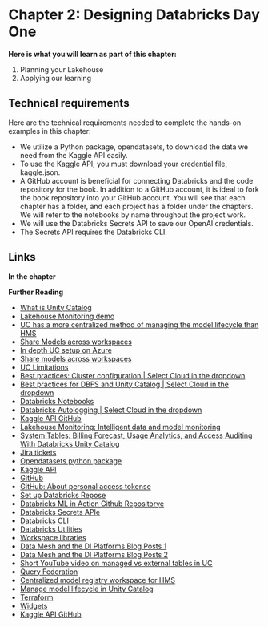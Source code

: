 # Chapter 2: Designing Databricks Day One

**Here is what you will learn as part of this chapter:**
1. Planning your Lakehouse 
2. Applying our learning
 
## Technical requirements 

Here are the technical requirements needed to complete the hands-on examples in this chapter:
- We utilize a Python package, opendatasets, to download the data we need from the Kaggle API easily.
- To use the Kaggle API, you must download your credential file, kaggle.json. 
- A GitHub account is beneficial for connecting Databricks and the code repository for the book. In addition to a GitHub account, it is ideal to fork the book repository into your GitHub account. You will see that each chapter has a folder, and each project has a folder under the chapters. We will refer to the notebooks by name throughout the project work.
- We will use the Databricks Secrets API to save our OpenAI credentials.
- The Secrets API requires the Databricks CLI.


## Links 

**In the chapter**

**Further Reading**
- [What is Unity Catalog](https://docs.databricks.com/data-governance/unity-catalog/index.html)
- [Lakehouse Monitoring demo](https://youtu.be/3TLBZSKeYTk?t=560)
- [UC has a more centralized method of managing the model lifecycle than HMS](https://docs.databricks.com/machine-learning/manage-model-lifecycle/index.html)
- [Share Models across workspaces](https://docs.databricks.com/en/machine-learning/manage-model-lifecycle/multiple-workspaces.html)
- [In depth UC setup on Azure](https://youtu.be/itGKRVHdNPo)
- [Share models across workspaces](https://docs.databricks.com/applications/machine-learning/manage-model-lifecycle/multiple-workspaces.html)
- [UC Limitations](https://docs.databricks.com/data-governance/unity-catalog/index.html#general-limitations)
- [Best practices: Cluster configuration | Select Cloud in the dropdown](https://docs.databricks.com/clusters/cluster-config-best-practices.html)
- [Best practices for DBFS and Unity Catalog | Select Cloud in the dropdown](https://docs.databricks.com/dbfs/unity-catalog.html)
- [Databricks Notebooks](https://docs.databricks.com/en/notebooks/index.html)
- [Databricks Autologging | Select Cloud in the dropdown](https://docs.databricks.com/mlflow/databricks-autologging.html#security-and-data-management)
- [Kaggle API GitHub](https://github.com/Kaggle/kaggle-api)
- [Lakehouse Monitoring: Intelligent data and model monitoring](https://www.databricks.com/product/machine-learning/lakehouse-monitoring)
- [System Tables: Billing Forecast, Usage Analytics, and Access Auditing With Databricks Unity Catalog](https://www.databricks.com/resources/demos/tutorials/governance/system-tables)
- [Jira tickets](https://support.atlassian.com/jira-service-management-cloud/docs/categorize-customer-requests-into-request-types/)
- [Opendatasets python package](https://pypi.org/project/opendatasets/)
- [Kaggle API](https://www.kaggle.com/docs/api)
- [GitHub](https://github.com/)
- [GitHub: About personal access tokense](https://docs.github.com/en/authentication/keeping-your-account-and-data-secure/managing-your-personal-access-tokens#about-personal-access-tokens)
- [Set up Databricks Repose](https://docs.databricks.com/en/repos/repos-setup.html)
- [Databricks ML in Action Github Repositorye](https://github.com/PacktPublishing/Databricks-Lakehouse-ML-In-Action) 
- [Databricks Secrets APIe](https://docs.databricks.com/en/security/secrets/secrets.html)
- [Databricks CLI](https://docs.databricks.com/en/dev-tools/cli/index.html)
- [Databricks Utilities](https://docs.databricks.com/en/dev-tools/databricks-utils.html)
- [Workspace libraries](https://docs.databricks.com/en/libraries/workspace-libraries.html)
- [Data Mesh and the DI Platforms Blog Posts 1](https://www.databricks.com/blog/2022/10/10/databricks-lakehouse-and-data-mesh-part-1.html)
- [Data Mesh and the DI Platforms Blog Posts 2](https://www.databricks.com/blog/2022/10/19/building-data-mesh-based-databricks-lakehouse-part-2.html)
- [Short YouTube video on managed vs external tables in UC](https://youtu.be/yt9vax_PH58?si=dVJRZHAOnrEUBdkA)
- [Query Federation](https://docs.databricks.com/en/query-federation/index.html)
- [Centralized model registry workspace for HMS](https://docs.databricks.com/applications/machine-learning/manage-model-lifecycle/multiple-workspaces.html)
- [Manage model lifecycle in Unity Catalog](https://docs.databricks.com/machine-learning/manage-model-lifecycle/index.html)
- [Terraform](https://github.com/databricks/terraform-provider-databricks)
- [Widgets](https://docs.databricks.com/notebooks/widgets.html)
- [Kaggle API GitHub](https://github.com/Kaggle/kaggle-api)





